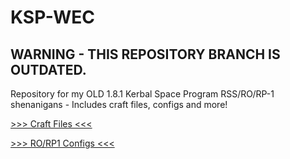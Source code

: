 # KSP-WEC
## WARNING - THIS REPOSITORY BRANCH IS OUTDATED.
Repository for my OLD 1.8.1 Kerbal Space Program RSS/RO/RP-1 shenanigans - Includes craft files, configs and more!

[>>> Craft Files <<<](https://github.com/YoshiWoof22/KSP-WEC/tree/old/CraftFiles)

[>>> RO/RP1 Configs <<<](https://github.com/YoshiWoof22/KSP-WEC/tree/old/Configs)
